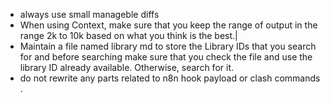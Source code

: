 - always use small manageble diffs
- When using Context, make sure that you keep the range of output in the range 2k to 10k based on what you think is the best.|
- Maintain a file named library md to store the Library IDs that you search for and before searching make sure that you check the file and use the library ID already available. Otherwise, search for it.
- do not rewrite any parts related to n8n hook payload or clash commands
.